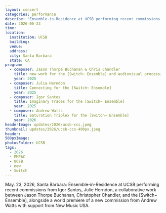 ```yaml
---
layout: concert
categories: performance
describe: "Ensemble-in-Residence at UCSB performing recent commissions from Igor Santos, Julie Herndon, a collaborative work between Jason Thorpe Buchanan, Christopher Chandler, and [Switch~], alongside a world premiere of a new commission from Andrew Watts with support from New Music USA."
date: 2026-05-23
time:
location:
  institution: UCSB
  building:
  venue: 
  address:
  city: Santa Barbara
  state: CA
program:
  - composer: Jason Thorpe Buchanan & Chris Chandler
    title: new work for the [Switch~ Ensemble] and audiovisual processing system
    year: 2025
  - composer: Julia Herndon
    title: Connecting for the [Switch~ Ensemble]
    year: 2025
  - composer: Igor Santos
    title: Imaginary Traces for the [Switch~ Ensemble]
    year: 2025
  - composer: Andrew Watts
    title: Saturation Triplex for the [Switch~ Ensemble]
    year: 2026
headerImage: updates/2026/ucsb-ccs.jpeg
thumbnail: updates/2026/ucsb-ccs-400px.jpeg
header: 
500pxImage: 
photosFolder: UCSB
tags:
  - 2026
  - EMPAC
  - UCSB
  - new
  - Switch
---
```


May. 23, 2026, Santa Barbara: Ensemble-in-Residence at UCSB performing recent commissions from Igor Santos, Julie Herndon, a collaborative work between Jason Thorpe Buchanan, Christopher Chandler, and the [Switch~ Ensemble], alongside a world premiere of a new commission from Andrew Watts with support from New Music USA.
